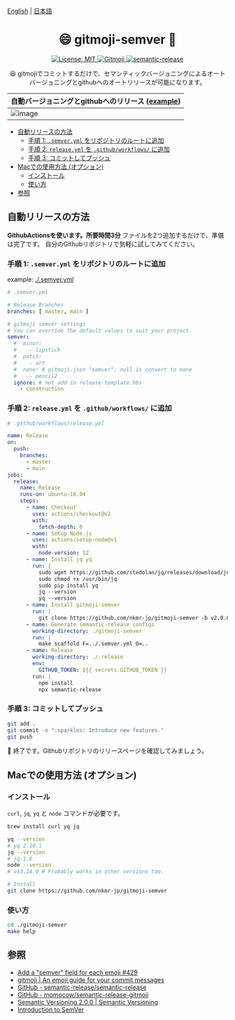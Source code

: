 [English](README.md) | [日本語](README_JA.md)

<h1 align="center">😄 gitmoji-semver 🚀</h1>

<p align="center">
  <a href="#" target="_blank">
    <img alt="License: MIT" src="https://img.shields.io/badge/License-MIT-yellow.svg" />
  </a>
  <a href="https://gitmoji.carloscuesta.me">
    <img src="https://img.shields.io/badge/gitmoji-%20😜%20😍-FFDD67.svg?style=flat-square" alt="Gitmoji">
  </a>
  <a href="https://github.com/semantic-release/semantic-release">
    <img src="https://img.shields.io/badge/%20%20%F0%9F%93%A6%F0%9F%9A%80-semantic--release-e10079.svg" alt="semantic-release">
  </a>
</p>

<p align="center">
😆 gitmojiでコミットするだけで、セマンティックバージョニングによるオートバージョニングとgithubへのオートリリースが可能になります。
</p>



| 自動バージョニングとgithubへのリリース ([example](https://github.com/nkmr-jp/gitmoji-semver-sample/releases/tag/v4.0.0)) |
|--|
| ![image](https://user-images.githubusercontent.com/8490118/107201108-e60a9500-6a3b-11eb-875b-76b0efe2622e.png) |


<!-- @import "[TOC]" {cmd="toc" depthFrom=1 depthTo=6 orderedList=false} -->

<!-- code_chunk_output -->

- [自動リリースの方法](#自動リリースの方法)
  - [手順 1: `.semver.yml` をリポジトリのルートに追加](#手順-1-semveryml-をリポジトリのルートに追加)
  - [手順 2: `release.yml` を `.github/workflows/` に追加](#手順-2-releaseyml-を-githubworkflows-に追加)
  - [手順 3: コミットしてプッシュ](#手順-3-コミットしてプッシュ)
- [Macでの使用方法 (オプション)](#macでの使用方法-オプション)
  - [インストール](#インストール)
  - [使い方](#使い方)
- [参照](#参照)

<!-- /code_chunk_output -->

## 自動リリースの方法

**GithubActionsを使います。所要時間3分**
ファイルを2つ追加するだけで、準備は完了です。
自分のGithubリポジトリで気軽に試してみてください。

### 手順 1: `.semver.yml` をリポジトリのルートに追加

example: [./.semver.yml](.semver.yml)

```yml
# .semver.yml

# Release Branches
branches: [ master, main ]

# gitmoji semver settings
# You can override the default values to suit your project.
semver:
  #  minor:
  #    - lipstick
  #  patch:
  #    - art
  #  none: # gitmoji.json "semver": null is convert to none
  #    - pencil2
  ignore: # not add in release-template.hbs
    - construction
```

### 手順 2: `release.yml` を `.github/workflows/` に追加

```yml
# .github/workflows/release.yml

name: Release
on:
  push:
    branches:
      - master
      - main
jobs:
  release:
    name: Release
    runs-on: ubuntu-18.04
    steps:
      - name: Checkout
        uses: actions/checkout@v2
        with:
          fetch-depth: 0
      - name: Setup Node.js
        uses: actions/setup-node@v1
        with:
          node-version: 12
      - name: Install jq yq
        run: |
          sudo wget https://github.com/stedolan/jq/releases/download/jq-1.6/jq-linux64 -O /usr/bin/jq &&\
          sudo chmod +x /usr/bin/jq
          sudo pip install yq
          jq --version
          yq --version
      - name: Install gitmoji-semver
        run: |
          git clone https://github.com/nkmr-jp/gitmoji-semver -b v2.0.0
      - name: Generate semantic-release configs
        working-directory: ./gitmoji-semver
        run: |
          make scaffold F=../.semver.yml O=..
      - name: Release
        working-directory: ./.release
        env:
          GITHUB_TOKEN: ${{ secrets.GITHUB_TOKEN }}
        run: |
          npm install
          npx semantic-release
```

### 手順 3: コミットしてプッシュ

```sh
git add .
git commit -m ":sparkles: Introduce new features."
git push
```

:tada: 終了です。Githubリポジトリのリリースページを確認してみましょう。

## Macでの使用方法 (オプション)

### インストール

`curl`, `jq`, `yq` と `node` コマンドが必要です。

```sh
brew install curl yq jq

yq --version
# yq 2.10.1
jq --version
# jq-1.6
node --version
# v13.14.0 # Probably works in other versions too.

# Install
git clone https://github.com/nkmr-jp/gitmoji-semver
```

### 使い方

```sh
cd ./gitmoji-semver
make help
```

## 参照

- [Add a "semver" field for each emoji #429](https://github.com/carloscuesta/gitmoji/issues/429)
- [gitmoji | An emoji guide for your commit messages](https://gitmoji.carloscuesta.me/)
- [GitHub - semantic-release/semantic-release](https://github.com/semantic-release/semantic-release)
- [GitHub - momocow/semantic-release-gitmoji](https://github.com/momocow/semantic-release-gitmoji)
- [Semantic Versioning 2.0.0 | Semantic Versioning](https://semver.org/)
- [Introduction to SemVer](https://blog.greenkeeper.io/introduction-to-semver-d272990c44f2)


